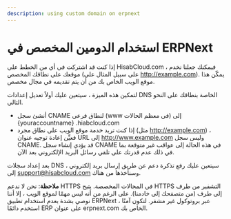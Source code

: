```yaml
---
description: using custom domain on erpnext
---
```


# استخدام الدومين المخصص في ERPNext

إذا كنت قد اشتركت في أي من الخطط علي  HisabCloud.com ، فيمكنك جعلنا نخدم موقعك على نطاقك المخصص (على سبيل المثال على http://example.com). يمكّن هذا موقع الويب الخاص بك من أن يتم تقديمه في مجال مخصص.

لتمكين هذه الميزة ، سيتعين عليك أولاً تعديل إعدادات DNS الخاصة بنطاقك على النحو التالي.

* أنشئ سجل CNAME لنطاق فرعي (www في معظم الحالات) إلى {youraccountname} .hiabcloud.com
* إذا كنت تريد خدمة موقع الويب على نطاق مجرد (مثل http://example.com) ، فعيِّن إعادة توجيه عنوان URL إلى http://www.example.com وليس سجل CNAME. قد يؤدي إنشاء سجل CNAME في هذه الحالة إلى عواقب غير متوقعة بما في ذلك عدم قدرتك على تلقي رسائل البريد الإلكتروني بعد الآن.

بعد إعداد سجلات DNS ، سيتعين عليك رفع تذكرة دعم عن طريق إرسال بريد إلكتروني إلى support@hisabcloud.com وسنأخذها من هناك.

**ملاحظة**: نحن لا ندعم HTTPS في المجالات المخصصة. يتيح HTTPS التشفير من طرف إلى طرف (من متصفحك إلى خادمنا). على الرغم من أنه ليس مهمًا لموقع الويب ، إلا أننا نوصي بشدة بعدم استخدام تطبيق ERPNext عبر بروتوكول غير مشفر. لتكون آمنًا ، استخدم دائمًا ERP على عنوان erpnext.com الخاص بك.
